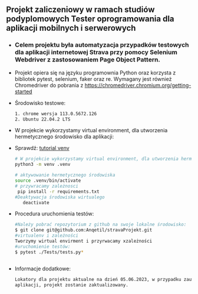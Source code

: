 ## **Projekt zaliczeniowy w ramach studiów podyplomowych Tester oprogramowania dla aplikacji mobilnych i serwerowych**


- ### Celem projektu była automatyzacja przypadków testowych dla aplikacji internetowej Strava przy pomocy Selenium Webdriver z zastosowaniem Page Object Pattern.





- Projekt opiera się na języku programownia Python oraz korzysta z bibliotek pytest, selenium, faker oraz re. Wymagany jest również Chromedriver
do pobrania z https://chromedriver.chromium.org/getting-started




- Środowisko testowe:

  ```bash
  1. chrome wersja 113.0.5672.126
  2. Ubuntu 22.04.2 LTS

- W projekcie wykorzystamy virtual environment, dla utworzenia hermetycznego środowisko dla aplikacji:
- Sprawdź: [tutorial venv](https://docs.python.org/3/tutorial/venv.html)

  ```bash
  # W projekcie wykorzystamy virtual environment, dla utworzenia hermetycznego środowiska dla bibliotek aplikacji:
  python3 -m venv .venv

  # aktywowanie hermetycznego środowiska
  source .venv/bin/activate
  # przywracamy zależnosci
   pip install -r requirements.txt
  #Deaktywacja środowiska wirtualego
     deactivate

- Procedura uruchomienia  testów:

  ```bash
  #Należy pobrać repozytorium z github na swoje lokalne środowisko:
  $ git clone git@github.com:Anqetil/stravaProjekt.git
  #virtualenv i zależności
  Tworzymy wirtual envirment i przyrwacamy xzależności
  #uruchomienie testów:
  $ pytest ./Tests/tests.py*



- Informacje dodatkowe:

  ```bash
  Lokatory dla projektu aktualne na dzień 05.06.2023, w przypadku zauważenia zmian w lokatorach na stronie głownej testowanej 
  aplikacji, projekt zostanie zaktualizowany.